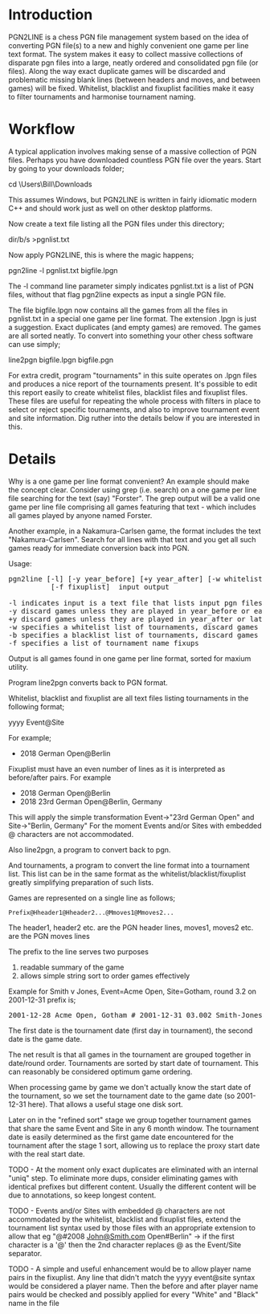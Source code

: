 Introduction
============

PGN2LINE is a chess PGN file management system based on the idea of converting PGN file(s)
to a new and highly convenient one game per line text format. The system makes
it easy to collect massive collections of disparate pgn files into a large,
neatly ordered and consolidated pgn file (or files). Along the way exact
duplicate games will be discarded and problematic missing blank lines (between
headers and moves, and between games) will be fixed. Whitelist, blacklist and
fixuplist facilities make it easy to filter tournaments and harmonise
tournament naming.

Workflow
========

A typical application involves making sense of a massive collection of PGN files.
Perhaps you have downloaded countless PGN file over the years. Start by going to
your downloads folder;

cd \Users\Bill\Downloads

This assumes Windows, but PGN2LINE is written in fairly idiomatic modern C++ and
should work just as well on other desktop platforms.

Now create a text file listing all the PGN files under this directory;

dir/b/s >pgnlist.txt

Now apply PGN2LINE, this is where the magic happens;

pgn2line -l pgnlist.txt bigfile.lpgn

The -l command line parameter simply indicates pgnlist.txt is a list of PGN
files, without that flag pgn2line expects as input a single PGN file.

The file bigfile.lpgn now contains all the games from all the files in pgnlist.txt
in a special one game per line format. The extension .lpgn is just a suggestion.
Exact duplicates (and empty games) are removed. The games are all sorted neatly.
To convert into something your other chess software can use simply;

line2pgn bigfile.lpgn bigfile.pgn

For extra credit, program "tournaments" in this suite operates on .lpgn files
and produces a nice report of the tournaments present. It's possible to edit
this report easily to create whitelist files, blacklist files and fixuplist
files. These files are useful for repeating the whole process with filters
in place to select or reject specific tournaments, and also to improve tournament
event and site information. Dig ruther into the details below if you are
interested in this.

Details
=======

Why is a one game per line format convenient? An example should make the concept
clear. Consider using grep (i.e. search) on a one game per line file searching
for the text (say) "Forster". The grep output will be a valid one game per line
file comprising all games featuring that text - which includes all games played
by anyone named Forster.

Another example, in a Nakamura-Carlsen game, the format includes the text
"Nakamura-Carlsen". Search for all lines with that text and you get all such
games ready for immediate conversion back into PGN.

Usage:

<pre>
pgn2line [-l] [-y year_before] [+y year_after] [-w whitelist | -b blacklist]
		  [-f fixuplist]  input output

-l indicates input is a text file that lists input pgn files (else input is a pgn file)
-y discard games unless they are played in year_before or earlier
+y discard games unless they are played in year_after or later
-w specifies a whitelist list of tournaments, discard games not from these tournaments
-b specifies a blacklist list of tournaments, discard games from these tournaments
-f specifies a list of tournament name fixups
</pre>

Output is all games found in one game per line format, sorted for maxium utility.

Program line2pgn converts back to PGN format.

Whitelist, blacklist and fixuplist are all text files listing tournaments in the 
following format;

yyyy Event@Site

For example;

-	2018 German Open@Berlin

Fixuplist must have an even number of lines as it is interpreted as before/after pairs.
For example

-	2018 German Open@Berlin
-	2018 23rd German Open@Berlin, Germany

This will apply the simple transformation Event->"23rd German Open" and Site->"Berlin, Germany"
For the moment Events and/or Sites with embedded @ characters are not accommodated.

Also line2pgn, a program to convert back to pgn.

And tournaments, a program to convert the line format into a tournament list. This list can be
in the same format as the whitelist/blacklist/fixuplist greatly simplifying preparation of
such lists.

Games are represented on a single line as follows;

	Prefix@Hheader1@Hheader2...@Mmoves1@Mmoves2...

The header1, header2 etc. are the PGN header lines, moves1, moves2 etc. are the PGN
moves lines

The prefix to the line serves two purposes
1) readable summary of the game
2) allows simple string sort to order games effectively

Example for Smith v Jones, Event=Acme Open, Site=Gotham, round 3.2 on 2001-12-31 prefix is;
<pre>
2001-12-28 Acme Open, Gotham # 2001-12-31 03.002 Smith-Jones
</pre>

The first date is the tournament date (first day in tournament), the second date is the
game date.

The net result is that all games in the tournament are grouped together in date/round
order. Tournaments are sorted by start date of tournament. This can reasonably be
considered optimum game ordering.

When processing game by game we don't actually know the start date of the tournament,
so we set the tournament date to the game date (so 2001-12-31 here). That allows a
useful stage one disk sort.

Later on in the "refined sort" stage we group together tournament games that share
the same Event and Site in any 6 month window. The tournament date is easily determined
as the first game date encountered for the tournament after the stage 1 sort, allowing
us to replace the proxy start date with the real start date.

TODO - At the moment only exact duplicates are eliminated with an internal "uniq" step.
To eliminate more dups, consider eliminating games with identical prefixes but different
content. Usually the different content will be due to annotations, so keep longest content.

TODO - Events and/or Sites with embedded @ characters are not accommodated by the
whitelist, blacklist and fixuplist files, extend the tournament list syntax used by
those files with an appropriate extension to allow that
 eg "@#2008 John@Smith.com Open#Berlin" -> if the first character is a '@' then the 2nd
	character replaces @ as the Event/Site separator.

TODO - A simple and useful enhancement would be to allow player name pairs in the
fixuplist.  Any line that didn't match the yyyy event@site syntax would be considered
a player name. Then the before and after player name pairs would be checked and
possibly applied for every "White" and "Black" name in the file
